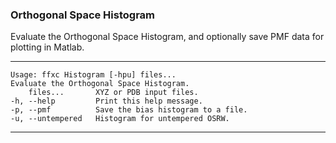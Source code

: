 ### Orthogonal Space Histogram

Evaluate the Orthogonal Space Histogram, and optionally save PMF data for plotting in Matlab.

---
```
Usage: ffxc Histogram [-hpu] files...
Evaluate the Orthogonal Space Histogram.
    files...       XYZ or PDB input files.
-h, --help         Print this help message.
-p, --pmf          Save the bias histogram to a file.
-u, --untempered   Histogram for untempered OSRW.
```
---
